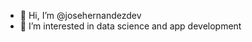 - 👋 Hi, I’m @josehernandezdev
- 👀 I’m interested in data science and app development

<!---
josehernandezthesecond/josehernandezthesecond is a ✨ special ✨ repository because its `README.md` (this file) appears on your GitHub profile.
You can click the Preview link to take a look at your changes.
--->
